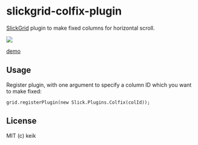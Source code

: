 # slickgrid-colfix-plugin

[SlickGrid](https://github.com/mleibman/SlickGrid) plugin to make fixed columns for horizontal scroll.

![](https://github.com/keik/slickgrid-colfix-plugin/raw/master/screenshots/screenshot.png)

[demo](http://keik.info/products/slickgrid-colfix-plugin/examples/)

## Usage

Register plugin, with one argument to specify a column ID which you want to make fixed:

```
grid.registerPlugin(new Slick.Plugins.Colfix(colId));
```

## License

MIT (c) keik
